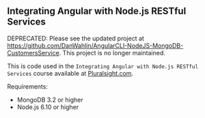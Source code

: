 ## Integrating Angular with Node.js RESTful Services 

DEPRECATED: Please see the updated project at https://github.com/DanWahlin/AngularCLI-NodeJS-MongoDB-CustomersService. This project is no longer maintained.

This is code used in the `Integrating Angular with Node.js RESTful Services` course available
at [Pluralsight.com](https://www.pluralsight.com/courses/angular-nodejs-restful-services).

Requirements:

* MongoDB 3.2 or higher
* Node.js 6.10 or higher

